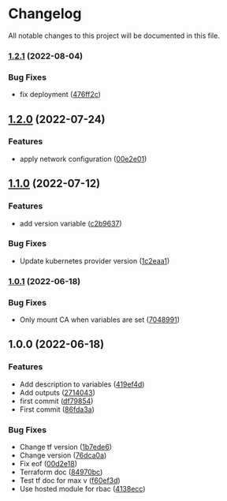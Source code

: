 # Changelog

All notable changes to this project will be documented in this file.

### [1.2.1](https://github.com/syneki/terraform-kubernetes-elastic-agent/compare/v1.2.0...v1.2.1) (2022-08-04)


### Bug Fixes

* fix deployment ([476ff2c](https://github.com/syneki/terraform-kubernetes-elastic-agent/commit/476ff2c3fd6948fa1e5042e5f8f01d04655c4423))

## [1.2.0](https://github.com/syneki/terraform-kubernetes-elastic-agent/compare/v1.1.0...v1.2.0) (2022-07-24)


### Features

* apply network configuration ([00e2e01](https://github.com/syneki/terraform-kubernetes-elastic-agent/commit/00e2e0177799eea1b799b9fec06cb3d45a785464))

## [1.1.0](https://github.com/syneki/terraform-kubernetes-elastic-agent/compare/v1.0.1...v1.1.0) (2022-07-12)


### Features

* add version variable ([c2b9637](https://github.com/syneki/terraform-kubernetes-elastic-agent/commit/c2b96371992ca8f72a93b1a54e6c3b19fcaaf86c))


### Bug Fixes

* Update kubernetes provider version ([1c2eaa1](https://github.com/syneki/terraform-kubernetes-elastic-agent/commit/1c2eaa14901fd0d8f4c0a51f03266568532e3c59))

### [1.0.1](https://github.com/syneki/terraform-kubernetes-elastic-agent/compare/v1.0.0...v1.0.1) (2022-06-18)


### Bug Fixes

* Only mount CA when variables are set ([7048991](https://github.com/syneki/terraform-kubernetes-elastic-agent/commit/704899138290651bb468fc315589ce43701ef565))

## 1.0.0 (2022-06-18)


### Features

* Add description to variables ([419ef4d](https://github.com/syneki/terraform-kubernetes-elastic-agent/commit/419ef4d215866a18a80164e8aee55e17f5801409))
* Add outputs ([2714043](https://github.com/syneki/terraform-kubernetes-elastic-agent/commit/2714043da6c3b5f15958bcfba653f0a6ca632311))
* first commit ([df79854](https://github.com/syneki/terraform-kubernetes-elastic-agent/commit/df79854cce81c56b318acd36be8b982ef865312b))
* First commit ([86fda3a](https://github.com/syneki/terraform-kubernetes-elastic-agent/commit/86fda3ac98b3cf005c839a340ee80cbc27975d0e))


### Bug Fixes

* Change tf version ([1b7ede6](https://github.com/syneki/terraform-kubernetes-elastic-agent/commit/1b7ede60c2da959ff47edd4d8ede380dd16dc6df))
* Change version ([76dca0a](https://github.com/syneki/terraform-kubernetes-elastic-agent/commit/76dca0a46f46179330e18e68533cca567566af74))
* Fix eof ([00d2e18](https://github.com/syneki/terraform-kubernetes-elastic-agent/commit/00d2e1857e4e6c35f1a9608a838c0a399a4b6fac))
* Terraform doc ([84970bc](https://github.com/syneki/terraform-kubernetes-elastic-agent/commit/84970bc0a1ccc09ed8b16af6afcec617ac514534))
* Test tf doc for max v ([f60ef3d](https://github.com/syneki/terraform-kubernetes-elastic-agent/commit/f60ef3d64eab34b02e7c630392fef2104ba30d4f))
* Use hosted module for rbac ([4138ecc](https://github.com/syneki/terraform-kubernetes-elastic-agent/commit/4138ecc4c065ed0137fb602aff1e0bd8bdeb9797))
